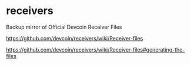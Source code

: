 # receivers
Backup mirror of Official Devcoin Receiver Files


https://github.com/devcoin/receivers/wiki/Receiver-files

https://github.com/devcoin/receivers/wiki/Receiver-files#generating-the-files

